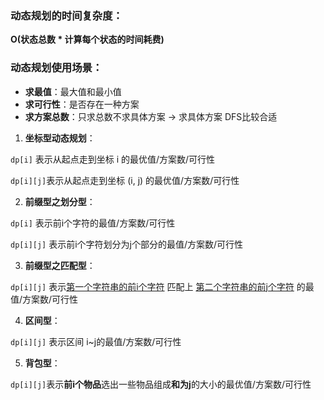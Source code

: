 

### **动态规划的时间复杂度：**

**O(状态总数 * 计算每个状态的时间耗费)**



### 动态规划使用场景：

* **求最值**：最大值和最小值
* **求可行性**：是否存在一种方案
* **求方案总数**：只求总数不求具体方案 -> 求具体方案 DFS比较合适

1. **坐标型动态规划**：

`dp[i]` 表示从起点走到坐标 i 的最优值/方案数/可行性

`dp[i][j]`表示从起点走到坐标 (i, j) 的最优值/方案数/可行性

2. **前缀型之划分型**：

`dp[i]` 表示前i个字符的最值/方案数/可行性

`dp[i][j]` 表示前i个字符划分为j个部分的最值/方案数/可行性

3. **前缀型之匹配型**：

`dp[i][j]` 表示<u>第一个字符串的前i个字符</u> 匹配上 <u>第二个字符串的前j个字符</u> 的最值/方案数/可行性

4. **区间型**：

`dp[i][j]` 表示区间 i~j的最值/方案数/可行性

5. **背包型**：

`dp[i][j]`表示**前i个物品**选出一些物品组成**和为j**的大小的最优值/方案数/可行性
